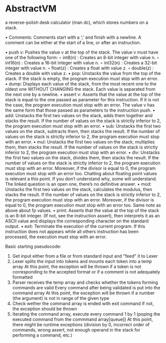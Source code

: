 # AbstractVM

a reverse-polish desk calculator (man dc), which stores numbers on a stack.

• Comments: Comments start with a ’;’ and finish with a newline. A comment can be either at the start of a line, or after an instruction.

• push v: Pushes the value v at the top of the stack. The value v must have one of the following form:
◦ int8(n) : Creates an 8-bit integer with value n.
◦ int16(n) : Creates a 16-bit integer with value n.
◦ int32(n) : Creates a 32-bit integer with value n.
◦ float(z) : Creates a float with value z.
◦ double(z) : Creates a double with value z.
• pop: Unstacks the value from the top of the stack. If the stack is empty, the program execution must stop with an error.
• dump: Displays each value of the stack, from the most recent one to the oldest one WITHOUT CHANGING the stack. Each value is separated from the next one by a newline.
• assert v: Asserts that the value at the top of the stack is equal to the one passed as parameter for this instruction. If it is not the case, the program execution must stop with an error. The value v has the same form that those passed as parameters to the instruction push.
• add: Unstacks the first two values on the stack, adds them together and stacks the result. If the number of values on the stack is strictly inferior to 2, the program execution must stop with an error.
• sub: Unstacks the first two values on the stack, subtracts them, then stacks the result. If the number of values on the stack is strictly inferior to 2, the program execution must stop with an error.
• mul: Unstacks the first two values on the stack, multiplies them, then stacks the result. If the number of values on the stack is strictly inferior to 2, the program execution must stop with an error.
• div: Unstacks the first two values on the stack, divides them, then stacks the result. If the number of values on the stack is strictly inferior to 2, the program execution must stop with an error. Moreover, if the divisor is equal to 0, the program execution must stop with an error too. Chatting about floating point values is relevant a this point. If you don’t understand why, some will understand. The linked question is an open one, there’s no definitive answer.
• mod: Unstacks the first two values on the stack, calculates the modulus, then stacks the result. If the number of values on the stack is strictly inferior to 2, the program execution must stop with an error. Moreover, if the divisor is equal to 0, the program execution must stop with an error too. Same note as above about fp values.
• print: Asserts that the value at the top of the stack is an 8-bit integer. (If not, see the instruction assert), then interprets it as an ASCII value and displays the corresponding character on the standard output.
• exit: Terminate the execution of the current program. If this instruction does not appears while all others instruction has been processed, the execution must stop with an error.

Basic starting pseudocode:

1. Get input either from a file or from standard input and "feed" it to Lexer
2. Lexer splits the input into tokens and mounts each token into a temp array
   At this point, the exception will be thrown if a token is not corresponding to the accepted format
   or if a comment is not adequately formatted
3. Parser receives the temp array and checks whether the tokens forming commands are valid
   Every command after being validated is put into the command array
   At this point, the exception will be thrown if a number (the argument) is not in range of the given type
4. Check wether the command array is ended with exit command
   If not, the exception should be thrown
5. Iterating the command array, execute every command 1 by 1 (poping the executed command from the commmand array[queue])
   At this point, there might be runtime exceptions (division by 0, incorrect order of commands, wrong assert, not enough operand in the stack for performing a command, etc.)
